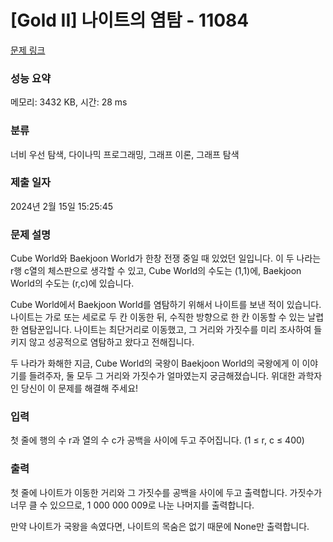 # [Gold II] 나이트의 염탐 - 11084 

[문제 링크](https://www.acmicpc.net/problem/11084) 

### 성능 요약

메모리: 3432 KB, 시간: 28 ms

### 분류

너비 우선 탐색, 다이나믹 프로그래밍, 그래프 이론, 그래프 탐색

### 제출 일자

2024년 2월 15일 15:25:45

### 문제 설명

<p>Cube World와 Baekjoon World가 한창 전쟁 중일 때 있었던 일입니다. 이 두 나라는 r행 c열의 체스판으로 생각할 수 있고, Cube World의 수도는 (1,1)에, Baekjoon World의 수도는 (r,c)에 있습니다.</p>

<p>Cube World에서 Baekjoon World를 염탐하기 위해서 나이트를 보낸 적이 있습니다. 나이트는 가로 또는 세로로 두 칸 이동한 뒤, 수직한 방향으로 한 칸 이동할 수 있는 날렵한 염탐꾼입니다. 나이트는 최단거리로 이동했고, 그 거리와 가짓수를 미리 조사하여 들키지 않고 성공적으로 염탐하고 왔다고 전해집니다.</p>

<p>두 나라가 화해한 지금, Cube World의 국왕이 Baekjoon World의 국왕에게 이 이야기를 들려주자, 둘 모두 그 거리와 가짓수가 얼마였는지 궁금해졌습니다. 위대한 과학자인 당신이 이 문제를 해결해 주세요!</p>

### 입력 

 <p>첫 줄에 행의 수 r과 열의 수 c가 공백을 사이에 두고 주어집니다. (1 ≤ r, c ≤ 400)</p>

### 출력 

 <p>첫 줄에 나이트가 이동한 거리와 그 가짓수를 공백을 사이에 두고 출력합니다. 가짓수가 너무 클 수 있으므로, 1 000 000 009로 나눈 나머지를 출력합니다.</p>

<p>만약 나이트가 국왕을 속였다면, 나이트의 목숨은 없기 때문에 None만 출력합니다.</p>

